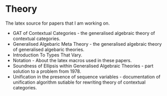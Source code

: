 # Theory

The latex source for papers that I am working on.

* GAT of Contextual Categories - the generalised algebraic theory of contextual categories.
* Generalised Algebaric Meta Theory - the generalised algebraic theory of generalised algebaric theories.
* Introduction To Types That Vary.
* Notation - About the latex macros used in these papers.
* Soundness of Ellipsis within Generalised Algebraic Theories - part solution to a problem from 1978.
* Unification in the presence of sequence variables - documentation of unification algorithm sutiable for rewriting theory of contextual categories.
